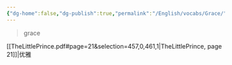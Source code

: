 ```yaml
---
{"dg-home":false,"dg-publish":true,"permalink":"/English/vocabs/Grace/","dgPassFrontmatter":true}
---
```



> grace

[[TheLittlePrince.pdf#page=21&selection=457,0,461,1|TheLittlePrince, page 21]]|优雅